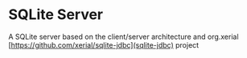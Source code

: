 # SQLite Server
A SQLite server based on the client/server architecture and org.xerial [https://github.com/xerial/sqlite-jdbc](sqlite-jdbc) project
